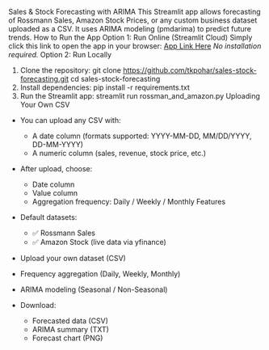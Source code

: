 Sales & Stock Forecasting with ARIMA
This Streamlit app allows forecasting of Rossmann Sales, Amazon Stock Prices, or any custom business dataset uploaded as a CSV.
It uses ARIMA modeling (pmdarima) to predict future trends.
How to Run the App
Option 1: Run Online (Streamlit Cloud)
Simply click this link to open the app in your browser:
[App Link Here](https://share.streamlit.io/your-username/sales-stock-forecasting/main/rossman_and_amazon.py)
_No installation required._
Option 2: Run Locally
1. Clone the repository:
git clone https://github.com/tkpohar/sales-stock-forecasting.git
cd sales-stock-forecasting
2. Install dependencies:
pip install -r requirements.txt
3. Run the Streamlit app:
streamlit run rossman_and_amazon.py
Uploading Your Own CSV
- You can upload any CSV with:
  - A date column (formats supported: YYYY-MM-DD, MM/DD/YYYY, DD-MM-YYYY)
  - A numeric column (sales, revenue, stock price, etc.)

- After upload, choose:
  - Date column
  - Value column
  - Aggregation frequency: Daily / Weekly / Monthly
Features
- Default datasets:
  - ✅ Rossmann Sales
  - ✅ Amazon Stock (live data via yfinance)
- Upload your own dataset (CSV)
- Frequency aggregation (Daily, Weekly, Monthly)
- ARIMA modeling (Seasonal / Non-Seasonal)
- Download:
  - Forecasted data (CSV)
  - ARIMA summary (TXT)
  - Forecast chart (PNG)
